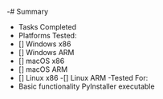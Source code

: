 -# Summary
- Tasks Completed
- Platforms Tested:
- [] Windows x86
- [] Windows ARM
- [] macOS x86
- [] macOS ARM
- [] Linux x86
-[] Linux ARM
-Tested For:
- Basic functionality
PyInstaller executable